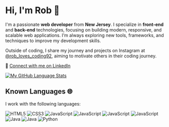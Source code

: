 # Hi, I'm Rob 👋

I'm a passionate **web developer** from **New Jersey**. I specialize in **front-end** and **back-end** technologies, focusing on building modern, responsive, and scalable web applications. I’m always exploring new tools, frameworks, and techniques to improve my development skills.

Outside of coding, I share my journey and projects on Instagram at [@rob_loves_coding92](https://instagram.com/rob_loves_coding92), aiming to motivate others in their coding journey.

🔗 [Connect with me on LinkedIn](https://www.linkedin.com/in/rob-curcio-a4097a291/)

[![My GitHub Language Stats](https://github-readme-stats.vercel.app/api/top-langs/?username=coding4life92&langs_count=5&theme=tokyonight)]()

## Known Languages 🌐

I work with the following languages:

![HTML5](https://img.shields.io/badge/HTML5-%23E34F26.svg?style=flat&logo=html5&logoColor=white)
![CSS3](https://img.shields.io/badge/CSS3-%231572B6.svg?style=flat&logo=css3&logoColor=white)
![JavaScript](https://img.shields.io/badge/TypeScript-%23F7DF1E.svg?style=flat&logo=javascript&logoColor=black)
![JavaScript](https://img.shields.io/badge/JavaScript-%23F7DF1E.svg?style=flat&logo=javascript&logoColor=black)
![JavaScript](https://img.shields.io/badge/React-%23F7DF1E.svg?style=flat&logo=javascript&logoColor=black)
![JavaScript](https://img.shields.io/badge/Node-%23F7DF1E.svg?style=flat&logo=javascript&logoColor=black)
![Java](https://img.shields.io/badge/C-%23007396.svg?style=flat&logo=java&logoColor=white)
![Java](https://img.shields.io/badge/C++-%23007396.svg?style=flat&logo=java&logoColor=white)
![Python](https://img.shields.io/badge/Python-%233776AB.svg?style=flat&logo=python&logoColor=white)
